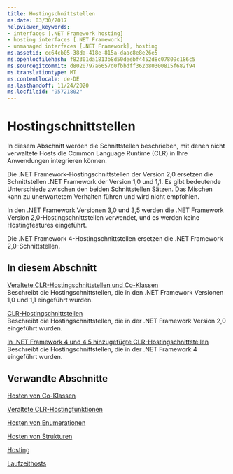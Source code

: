 ```yaml
---
title: Hostingschnittstellen
ms.date: 03/30/2017
helpviewer_keywords:
- interfaces [.NET Framework hosting]
- hosting interfaces [.NET Framework]
- unmanaged interfaces [.NET Framework], hosting
ms.assetid: cc64cb05-38da-418e-815a-daac8e8e26e5
ms.openlocfilehash: f82301da1813b8d50deebf4452d8c07809c186c5
ms.sourcegitcommit: d8020797a6657d0fbbdff362b80300815f682f94
ms.translationtype: MT
ms.contentlocale: de-DE
ms.lasthandoff: 11/24/2020
ms.locfileid: "95721802"
---
```

# <a name="hosting-interfaces"></a>Hostingschnittstellen

In diesem Abschnitt werden die Schnittstellen beschrieben, mit denen nicht verwaltete Hosts die Common Language Runtime (CLR) in Ihre Anwendungen integrieren können.  
  
 Die .NET Framework-Hostingschnittstellen der Version 2,0 ersetzen die Schnittstellen .NET Framework der Version 1,0 und 1,1. Es gibt bedeutende Unterschiede zwischen den beiden Schnittstellen Sätzen. Das Mischen kann zu unerwartetem Verhalten führen und wird nicht empfohlen.  
  
 In den .NET Framework Versionen 3,0 und 3,5 werden die .NET Framework Version 2,0-Hostingschnittstellen verwendet, und es werden keine Hostingfeatures eingeführt.  
  
 Die .NET Framework 4-Hostingschnittstellen ersetzen die .NET Framework 2,0-Schnittstellen.
  
## <a name="in-this-section"></a>In diesem Abschnitt  

 [Veraltete CLR-Hostingschnittstellen und Co-Klassen](deprecated-clr-hosting-interfaces-and-coclasses.md)  
 Beschreibt die Hostingschnittstellen, die in den .NET Framework Versionen 1,0 und 1,1 eingeführt wurden.  
  
 [CLR-Hostingschnittstellen](clr-hosting-interfaces.md)  
 Beschreibt die Hostingschnittstellen, die in der .NET Framework Version 2,0 eingeführt wurden.  
  
 [In .NET Framework 4 und 4.5 hinzugefügte CLR-Hostingschnittstellen](clr-hosting-interfaces-added-in-the-net-framework-4-and-4-5.md)  
 Beschreibt die Hostingschnittstellen, die in der .NET Framework 4 eingeführt wurden.  
  
## <a name="related-sections"></a>Verwandte Abschnitte  

 [Hosten von Co-Klassen](hosting-coclasses.md)  
  
 [Veraltete CLR-Hostingfunktionen](deprecated-clr-hosting-functions.md)  
  
 [Hosten von Enumerationen](hosting-enumerations.md)  
  
 [Hosten von Strukturen](hosting-structures.md)  
  
 [Hosting](index.md)  
  
 [Laufzeithosts](/previous-versions/dotnet/netframework-4.0/a51xd4ze(v=vs.100))
